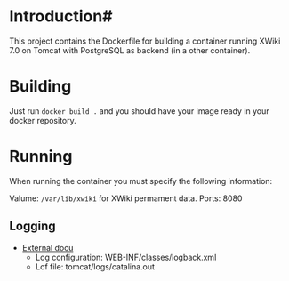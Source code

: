# Introduction# 

This project contains the Dockerfile for building a container running XWiki 7.0 on Tomcat with PostgreSQL as backend
(in a other container).

# Building #

Just run `docker build .` and you should have your image ready in your docker repository.

# Running #

When running the container you must specify the following information:

Valume: `/var/lib/xwiki` for XWiki permament data.
Ports: 8080




## Logging ##

* [External docu](http://platform.xwiki.org/xwiki/bin/view/AdminGuide/Logging)
  * Log configuration:  WEB-INF/classes/logback.xml
  * Lof file: tomcat/logs/catalina.out



